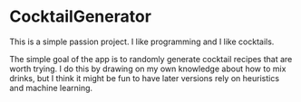# CocktailGenerator

This is a simple passion project. I like programming and I like cocktails.

The simple goal of the app is to randomly generate cocktail recipes that are worth trying. I do this by drawing on my own knowledge about how to mix drinks, but I think it might be fun to have later versions rely on heuristics and machine learning. 
